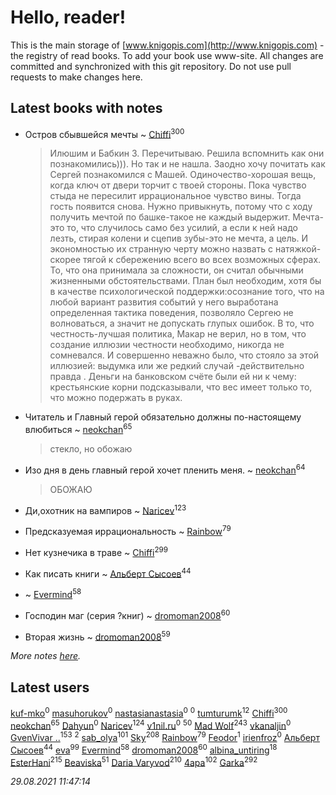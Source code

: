 # Hello, reader!
This is the main storage of [www.knigopis.com](http://www.knigopis.com) - the registry of read books.
To add your book use www-site. All changes are committed and synchronized with this git repository.
Do not use pull requests to make changes here.


## Latest books with notes
* Остров сбывшейся мечты ~ [Chiffi](users/105/105831994080785626680-google)<sup>300</sup>
    > Илюшим и Бабкин 3. Перечитываю. Решила вспомнить как они познакомились))). Но так и не нашла.  Заодно хочу почитать как Сергей познакомился с Машей.
    > Одиночество-хорошая вещь, когда ключ от двери торчит с твоей стороны. Пока чувство стыда не пересилит иррациональное чувство вины. Тогда гость появится снова. Нужно привыкнуть, потому что с ходу получить мечтой по башке-такое не каждый выдержит.  Мечта-это то, что случилось само без усилий, а если к ней надо лезть, стирая колени и сцепив зубы-это не мечта, а цель. И экономностью их странную черту можно назвать с натяжкой-скорее тягой к сбережению всего во всех возможных сферах. То, что она принимала за сложности, он считал обычными жизненными обстоятельствами. План был необходим, хотя бы в качестве психологической поддержки:осознание того, что на любой вариант развития событий у него выработана определенная тактика поведения, позволяло Сергею не волноваться, а значит не допускать глупых ошибок. В то, что честность-лучшая политика, Макар не верил, но в том, что создание иллюзии честности необходимо, никогда не сомневался. И совершенно неважно было, что стояло за этой иллюзией: выдумка или же редкий случай -действительно правда .  Деньги на банковском счёте были ей ни к чему: крестьянские корни подсказывали, что вес имеет только то, что можно подержать в руках.

* Читатель и Главный герой обязательно должны по-настоящему влюбиться ~ [neokchan](users/113/113179958976964886996-google)<sup>65</sup>
    > стекло, но обожаю

* Изо дня в день главный герой хочет пленить меня. ~ [neokchan](users/113/113179958976964886996-google)<sup>64</sup>
    > ОБОЖАЮ

* Ди,охотник на вампиров ~ [Naricev](users/107/107090515204537133928-google)<sup>123</sup>

* Предсказуемая иррациональность ~ [Rainbow](users/109/109787328219839805802-google)<sup>79</sup>

* Нет кузнечика в траве ~ [Chiffi](users/105/105831994080785626680-google)<sup>299</sup>

* Как писать книги ~ [Альберт Сысоев](users/474/47446642-vkontakte)<sup>44</sup>

*  ~ [Evermind](users/302/302928912-vkontakte)<sup>58</sup>

* Господин маг (серия ?книг) ~ [dromoman2008](users/444/44461886-yandex)<sup>60</sup>

* Вторая жизнь ~ [dromoman2008](users/444/44461886-yandex)<sup>59</sup>


_More notes [here](latest_books_with_notes.md)._


## Latest users
[kuf-mko](users/283/283490946-yandex)<sup>0</sup> 
[masuhorukov](users/662/6628575-vkontakte)<sup>0</sup> 
[nastasianastasia](users/200/20044939-vkontakte)<sup>0</sup> 
[](users/101/101935307881070680619-google)<sup>0</sup> 
[tumturumk](users/135/135685382-vkontakte)<sup>12</sup> 
[Chiffi](users/105/105831994080785626680-google)<sup>300</sup> 
[neokchan](users/113/113179958976964886996-google)<sup>65</sup> 
[Dahyun](users/115/115492089732162065423-google)<sup>0</sup> 
[Naricev](users/107/107090515204537133928-google)<sup>124</sup> 
[v1nil.ru](users/787/787891495-yandex)<sup>0</sup> 
[](users/153/1537586159620888-facebook)<sup>50</sup> 
[Mad Wolf](users/947/94738840-vkontakte)<sup>243</sup> 
[vkanaljin](users/677/677089247-yandex)<sup>0</sup> 
[GvenVivar ..](users/158/158266434925901-facebook)<sup>153</sup> 
[](users/116/116587059105826857287-google)<sup>2</sup> 
[sab_olya](users/139/139338401-vkontakte)<sup>101</sup> 
[Sky](users/118/118049897850017649660-googleplus)<sup>208</sup> 
[Rainbow](users/109/109787328219839805802-google)<sup>79</sup> 
[Feodor](users/117/117130485334126869740-google)<sup>1</sup> 
[irienfroz](users/150/150508923-vkontakte)<sup>0</sup> 
[Альберт Сысоев](users/474/47446642-vkontakte)<sup>44</sup> 
[eva](users/111/111656270551033014778-google)<sup>99</sup> 
[Evermind](users/302/302928912-vkontakte)<sup>58</sup> 
[dromoman2008](users/444/44461886-yandex)<sup>60</sup> 
[albina_untiring](users/257/2579695-vkontakte)<sup>18</sup> 
[EsterHani](users/305/30558181-vkontakte)<sup>215</sup> 
[Beaviska](users/102/10202544960024508-facebook)<sup>51</sup> 
[Daria Varyvod](users/829/829893410524253-facebook)<sup>210</sup> 
[4apa](users/117/117392596378069249667-google)<sup>102</sup> 
[Garka](users/115/115753719718250012620-google)<sup>292</sup> 


_29.08.2021 11:47:14_
